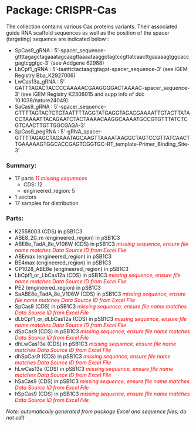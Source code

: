 # Package: CRISPR-Cas

The collection contains various Cas proteins variants. 
Their associated guide RNA scaffold sequences as well as the position of the spacer (targeting) sequence are indicated below : 
- SpCas9_gRNA : 5’-spacer_sequence-gttttagagctagaaatagcaagttaaaataaggctagtccgttatcaacttgaaaaagtggcaccgagtcggtgc-3’ (see Addgene 62988) 
- LbCpf1_gRNA : 5’-taatttctactaagtgtagat-spacer_sequence-3’ (see iGEM Registry Bba_K2927006)
- LwCas13a_gRNA : 5’-GATTTAGACTACCCCAAAAACGAAGGGGACTAAAAC-spacer_sequence-3’ (see iGEM Registry K2306015 and supp info of doi: 10.1038/nature24049)
- SaCas9_gRNA : 5'-spacer_sequence-GTTTTAGTACTCTGTAATTTTAGGTATGAGGTAGACGAAAATTGTACTTATACCTAAAATTACAGAATCTACTAAAACAAGGCAAAATGCCGTGTTTATCTCGTCAACTTGTTGGCGAGA-3'
- SpCas9_pegRNA : 5'-gRNA_spacer- GTTTTAGAGCTAGAAATAGCAAGTTAAAATAAGGCTAGTCCGTTATCAACTTGAAAAAGTGGCACCGAGTCGGTGC-RT_template-Primer_Binding_Site-3'

### Summary:

- 17 parts _<span style="color:red">11 missing sequences</span>_
    - CDS: 12
    - engineered_region: 5
- 1 vectors
- 17 samples for distribution

### Parts:

- K2558003 (CDS) in pSB1C3
- ABE8_20_m (engineered_region) in pSB1C3
- ABE8e_TadA_8e_V106W (CDS) in pSB1C3 _<span style="color:red">missing sequence, ensure file name matches Data Source ID from Excel File</span>_
- ABEmax (engineered_region) in pSB1C3
- BE4max (engineered_region) in pSB1C3
- CP1028_ABE8e (engineered_region) in pSB1C3
- LbCpf1_or_LbCas12a (CDS) in pSB1C3 _<span style="color:red">missing sequence, ensure file name matches Data Source ID from Excel File</span>_
- PE2 (engineered_region) in pSB1C3
- SaABE8e_TadA_8e_V106W (CDS) in pSB1C3 _<span style="color:red">missing sequence, ensure file name matches Data Source ID from Excel File</span>_
- SpCas9 (CDS) in pSB1C3 _<span style="color:red">missing sequence, ensure file name matches Data Source ID from Excel File</span>_
- dLbCpf1_or_dLbCas12a (CDS) in pSB1C3 _<span style="color:red">missing sequence, ensure file name matches Data Source ID from Excel File</span>_
- dSpCas9 (CDS) in pSB1C3 _<span style="color:red">missing sequence, ensure file name matches Data Source ID from Excel File</span>_
- dhLwCas13a (CDS) in pSB1C3 _<span style="color:red">missing sequence, ensure file name matches Data Source ID from Excel File</span>_
- dhSpCas9 (CDS) in pSB1C3 _<span style="color:red">missing sequence, ensure file name matches Data Source ID from Excel File</span>_
- hLwCas13a (CDS) in pSB1C3 _<span style="color:red">missing sequence, ensure file name matches Data Source ID from Excel File</span>_
- hSaCas9 (CDS) in pSB1C3 _<span style="color:red">missing sequence, ensure file name matches Data Source ID from Excel File</span>_
- hSpCas9 (CDS) in pSB1C3 _<span style="color:red">missing sequence, ensure file name matches Data Source ID from Excel File</span>_

_Note: automatically generated from package Excel and sequence files; do not edit_
